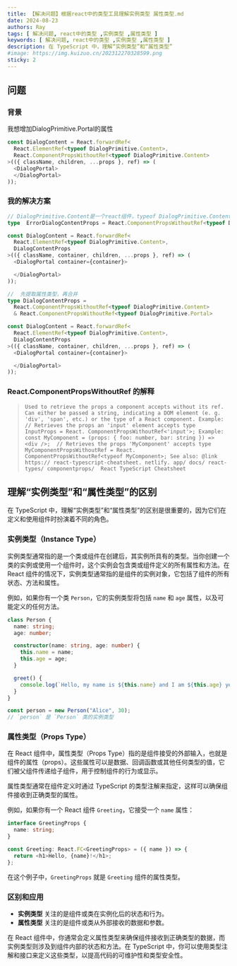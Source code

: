 ```yaml
---  
title: 【解决问题】根据react中的类型工具理解实例类型 属性类型.md
date: 2024-08-23 
authors: Ray  
tags: [ 解决问题, react中的类型 ,实例类型 ,属性类型 ]  
keywords: [ 解决问题, react中的类型 ,实例类型 ,属性类型 ]  
description: 在 TypeScript 中，理解“实例类型”和“属性类型”
#image: https://img.kuizuo.cn/202312270328599.png  
sticky: 2  
---  
```


<!-- truncate -->

## 问题

### 背景

我想增加DialogPrimitive.Portal的属性

```typescript jsx
const DialogContent = React.forwardRef<
  React.ElementRef<typeof DialogPrimitive.Content>,
  React.ComponentPropsWithoutRef<typeof DialogPrimitive.Content>
>(({ className, children, ...props }, ref) => (
  <DialogPortal>
  </DialogPortal>
));
```

### 我的解决方案


```typescript jsx
// DialogPrimitive.Content是一个react组件，typeof DialogPrimitive.Content是获取该组件的类型（实例类型）实例类型合并是无法通过React.ComponentPropsWithoutRef获取到属性类型（就是函数的传参）
type  ErrorDialogContentProps = React.ComponentPropsWithoutRef<typeof DialogPrimitive.Content & typeof DialogPrimitive.Portal>

const DialogContent = React.forwardRef<
  React.ElementRef<typeof DialogPrimitive.Content>,
  DialogContentProps
>(({ className, container, children, ...props }, ref) => (
  <DialogPortal container={container}>

  </DialogPortal>
));
```

```typescript jsx
//  先提取属性类型，再合并
type DialogContentProps =
  React.ComponentPropsWithoutRef<typeof DialogPrimitive.Content>
  & React.ComponentPropsWithoutRef<typeof DialogPrimitive.Portal>

const DialogContent = React.forwardRef<
  React.ElementRef<typeof DialogPrimitive.Content>,
  DialogContentProps
>(({ className, container, children, ...props }, ref) => (
  <DialogPortal container={container}>

  </DialogPortal>
));
```

### React.ComponentPropsWithoutRef 的解释
> `Used to retrieve the props a component accepts without its ref. Can either be passed a string, indicating a DOM element (e. g. 'div', 'span', etc.) or the type of a React component.
Example:
// Retrieves the props an 'input' element accepts type InputProps = React. ComponentPropsWithoutRef<'input'>;
Example:
const MyComponent = (props: { foo: number, bar: string }) => <div />;  // Retrieves the props 'MyComponent' accepts type MyComponentPropsWithoutRef = React. ComponentPropsWithoutRef<typeof MyComponent>;
See also:
@link https:// react-typescript-cheatsheet. netlify. app/ docs/ react-types/ componentprops/  React TypeScript Cheatsheet`


## 理解“实例类型”和“属性类型”的区别

在 TypeScript 中，理解“实例类型”和“属性类型”的区别是很重要的，因为它们在定义和使用组件时扮演着不同的角色。
### 实例类型（Instance Type）

实例类型通常指的是一个类或组件在创建后，其实例所具有的类型。当你创建一个类的实例或使用一个组件时，这个实例会包含类或组件定义的所有属性和方法。在 React 组件的情况下，实例类型通常指的是组件的实例对象，它包括了组件的所有状态、方法和属性。

例如，如果你有一个类 `Person`，它的实例类型将包括 `name` 和 `age` 属性，以及可能定义的任何方法。

```typescript
class Person {
  name: string;
  age: number;

  constructor(name: string, age: number) {
    this.name = name;
    this.age = age;
  }

  greet() {
    console.log(`Hello, my name is ${this.name} and I am ${this.age} years old.`);
  }
}

const person = new Person("Alice", 30);
// `person` 是 `Person` 类的实例类型
```

### 属性类型（Props Type）

在 React 组件中，属性类型（Props Type）指的是组件接受的外部输入，也就是组件的属性（props）。这些属性可以是数据、回调函数或其他任何类型的值，它们被父组件传递给子组件，用于控制组件的行为或显示。

属性类型通常在组件定义时通过 TypeScript 的类型注解来指定，这样可以确保组件接收到正确类型的属性。

例如，如果你有一个 React 组件 `Greeting`，它接受一个 `name` 属性：

```typescript
interface GreetingProps {
  name: string;
}

const Greeting: React.FC<GreetingProps> = ({ name }) => {
  return <h1>Hello, {name}!</h1>;
};
```

在这个例子中，`GreetingProps` 就是 `Greeting` 组件的属性类型。

### 区别和应用

- **实例类型** 关注的是组件或类在实例化后的状态和行为。
- **属性类型** 关注的是组件或类从外部接收的数据和参数。

在 React 组件中，你通常会定义属性类型来确保组件接收到正确类型的数据，而实例类型则涉及到组件内部的状态和方法。在 TypeScript 中，你可以使用类型注解和接口来定义这些类型，以提高代码的可维护性和类型安全性。
